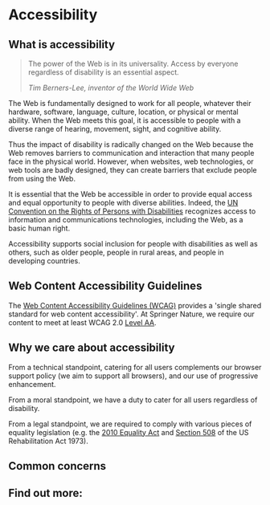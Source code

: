# Accessibility

## What is accessibility

> The power of the Web is in its universality.
> Access by everyone regardless of disability is an essential aspect.
>
> _Tim Berners-Lee, inventor of the World Wide Web_

The Web is fundamentally designed to work for all people, whatever their hardware, software, language, culture, location, or physical or mental ability. When the Web meets this goal, it is accessible to people with a diverse range of hearing, movement, sight, and cognitive ability.

Thus the impact of disability is radically changed on the Web because the Web removes barriers to communication and interaction that many people face in the physical world. However, when websites, web technologies, or web tools are badly designed, they can create barriers that exclude people from using the Web.

It is essential that the Web be accessible in order to provide equal access and equal opportunity to people with diverse abilities. Indeed, the [UN Convention on the Rights of Persons with Disabilities](https://www.un.org/development/desa/disabilities/) recognizes access to information and communications technologies, including the Web, as a basic human right.

Accessibility supports social inclusion for people with disabilities as well as others, such as older people, people in rural areas, and people in developing countries.

## Web Content Accessibility Guidelines

The [Web Content Accessibility Guidelines (WCAG)](https://www.w3.org/TR/WCAG20) provides a 'single shared standard for web content accessibility'. At Springer Nature, we require our content to meet at least WCAG 2.0 [Level AA](https://www.w3.org/WAI/WCAG20/quickref/?currentsidebar=%23col_customize&levels=aaa).

## Why we care about accessibility

From a technical standpoint, catering for all users complements our browser support policy (we aim to support all browsers), and our use of progressive enhancement.

From a moral standpoint, we have a duty to cater for all users regardless of disability.

From a legal standpoint, we are required to comply with various pieces of equality legislation (e.g. the [2010 Equality Act] and [Section 508] of the US Rehabilitation Act 1973).


## Common concerns


## Find out more:

 [2010 Equality Act]: http://www.legislation.gov.uk/ukpga/2010/15/contents
 [Section 508]: https://www.section508.gov/content/learn/laws-and-policies
